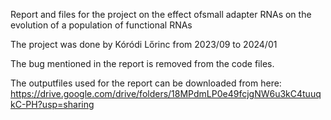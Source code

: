 Report and files for the project on the effect ofsmall adapter RNAs on the evolution of a population of functional RNAs

The project was done by Kóródi Lőrinc from 2023/09 to 2024/01

The bug mentioned in the report is removed from the code files.

The outputfiles used for the report can be downloaded from here:
https://drive.google.com/drive/folders/18MPdmLP0e49fcjgNW6u3kC4tuuqkC-PH?usp=sharing
